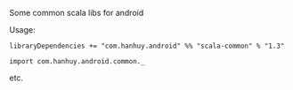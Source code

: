 Some common scala libs for android

Usage:

`libraryDependencies += "com.hanhuy.android" %% "scala-common" % "1.3"`

`import com.hanhuy.android.common._`

etc.
